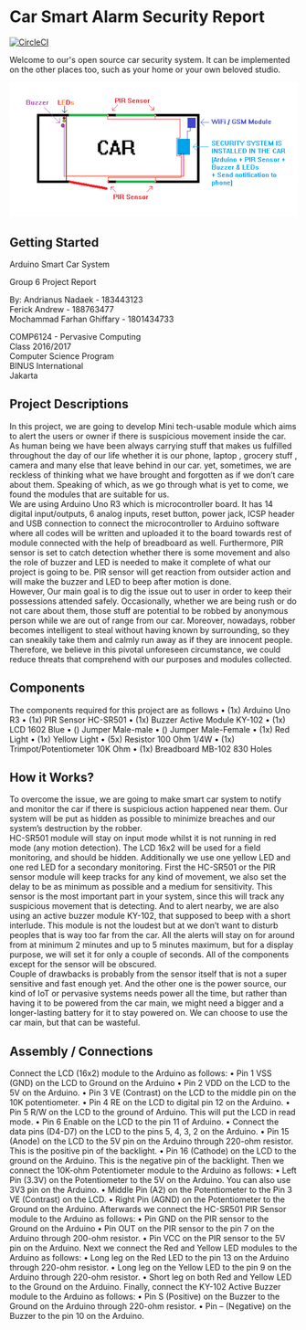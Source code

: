# Car Smart Alarm Security Report

[![CircleCI](https://circleci.com/gh/kickstarter/android-oss.svg?style=svg)](https://circleci.com/gh/aircatcher/Car-Smart-Security/2)

Welcome to our's open source car security system. It can be implemented on the other places too, such as your home or your own beloved studio.

![System Sketch](images/sketch.png)

## Getting Started

Arduino Smart Car System

Group 6
Project Report

By:
Andrianus Nadaek - 183443123<br/>
Ferick Andrew - 188763477<br/>
Mochammad Farhan Ghiffary - 1801434733<br/>

COMP6124 - Pervasive Computing<br/>
Class 2016/2017<br/>
Computer Science Program<br/>
BINUS International<br/>
Jakarta<br/>

## Project Descriptions
In this project, we are going to develop Mini tech-usable module which aims to alert the users or owner if there is suspicious movement inside the car. As human being we have been always carrying stuff that makes us fulfilled throughout the day of our life whether it is our phone, laptop , grocery stuff , camera and many else that leave behind in our car. yet, sometimes, we are reckless of thinking what we have brought and forgotten as if we don’t care about them. Speaking of which, as we go through what is yet to come, we found the modules that are suitable for us.<br/>
We are using Arduino Uno R3 which is microcontroller board. It has 14 digital input/outputs, 6 analog inputs, reset button, power jack, ICSP header and USB connection to connect the microcontroller to Arduino software where all codes will be written and uploaded it to the board towards rest of module connected with the help of breadboard as well. Furthermore, PIR sensor is set to catch detection whether there is some movement and also the role of buzzer and LED is needed to make it complete of what our project is going to be. PIR sensor will get reaction from outsider action and will make the buzzer and LED to beep after motion is done.<br/>
However, Our main goal is to dig the issue out to user in order to keep their possessions attended safely. Occasionally, whether we are being rush or do not care about them, those stuff are potential to be robbed by anonymous person while we are out of range from our car. Moreover, nowadays, robber becomes intelligent to steal without having known by surrounding, so they can sneakily take them and calmly run away as if they are innocent people. Therefore, we believe in this pivotal unforeseen circumstance, we could reduce threats that comprehend with our purposes and modules collected.<br/>

## Components
The components required for this project are as follows
•	(1x) Arduino Uno R3
•	(1x) PIR Sensor HC-SR501
•	(1x) Buzzer Active Module KY-102
•	(1x) LCD 1602 Blue
•	() Jumper Male-male
•	() Jumper Male-Female
•	(1x) Red Light
•	(1x) Yellow Light
•	(5x) Resistor 100 Ohm 1/4W
•	(1x) Trimpot/Potentiometer 10K Ohm
•	(1x) Breadboard MB-102 830 Holes

## How it Works?
To overcome the issue, we are going to make smart car system to notify and monitor the car if there is suspicious action happened near them. Our system will be put as hidden as possible to minimize breaches and our system’s destruction by the robber.<br/>
HC-SR501 module will stay on input mode whilst it is not running in red mode (any motion detection). The LCD 16x2 will be used for a field monitoring, and should be hidden. Additionally we use one yellow LED and one red LED for a secondary monitoring. First the HC-SR501 or the PIR sensor module will keep tracks for any kind of movement, we also set the delay to be as minimum as possible and a medium for sensitivity. This sensor is the most important part in your system, since this will track any suspicious movement that is detecting. And to alert nearby, we are also using an active buzzer module KY-102, that supposed to beep with a short interlude. This module is not the loudest but at we don’t want to disturb peoples that is way too far from the car. All the alerts will stay on for around from at minimum 2 minutes and up to 5 minutes maximum, but for a display purpose, we will set it for only a couple of seconds. All of the components except for the sensor will be obscured.<br/>
Couple of drawbacks is probably from the sensor itself that is not a super sensitive and fast enough yet. And the other one is the power source, our kind of IoT or pervasive systems needs power all the time, but rather than having it to be powered from the car main, we might need a bigger and a longer-lasting battery for it to stay powered on. We can choose to use the car main, but that can be wasteful.<br/>

## Assembly / Connections
Connect the LCD (16x2) module to the Arduino as follows:
•	Pin 1 VSS (GND) on the LCD to Ground on the Arduino
•	Pin 2 VDD on the LCD to the 5V on the Arduino.
•	Pin 3 VE (Contrast) on the LCD to the middle pin on the 10K potentiometer.
•	Pin 4 RE on the LCD to digital pin 12 on the Arduino.
•	Pin 5 R/W on the LCD to the ground of Arduino. This will put the LCD in read mode.
•	Pin 6 Enable on the LCD to the pin 11 of Arduino.
•	Connect the data pins (D4-D7) on the LCD to the pins 5, 4, 3, 2 on the Arduino.
•	Pin 15 (Anode) on the LCD to the 5V pin on the Arduino through 220-ohm resistor. This is the positive pin of the backlight.
•	Pin 16 (Cathode) on the LCD to the ground on the Arduino. This is the negative pin of the backlight.
Then we connect the 10K-ohm Potentiometer module to the Arduino as follows:
•	Left Pin (3.3V) on the Potentiometer to the 5V on the Arduino. You can also use 3V3 pin on the Arduino.
•	Middle Pin (A2) on the Potentiometer to the Pin 3 VE (Contrast) on the LCD.
•	Right Pin (AGND) on the Potentiometer to the Ground on the Arduino.
Afterwards we connect the HC-SR501 PIR Sensor module to the Arduino as follows:
•	Pin GND on the PIR sensor to the Ground on the Arduino
•	Pin OUT on the PIR sensor to the pin 7 on the Arduino through 200-ohm resistor.
•	Pin VCC on the PIR sensor to the 5V pin on the Arduino.
Next we connect the Red and Yellow LED modules to the Arduino as follows:
•	Long leg on the Red LED to the pin 13 on the Arduino through 220-ohm resistor.
•	Long leg on the Yellow LED to the pin 9 on the Arduino through 220-ohm resistor.
•	Short leg on both Red and Yellow LED to the Ground on the Arduino.
Finally, connect the KY-102 Active Buzzer module to the Arduino as follows:
•	Pin S (Positive) on the Buzzer to the Ground on the Arduino through 220-ohm resistor.
•	Pin – (Negative) on the Buzzer to the pin 10 on the Arduino.
